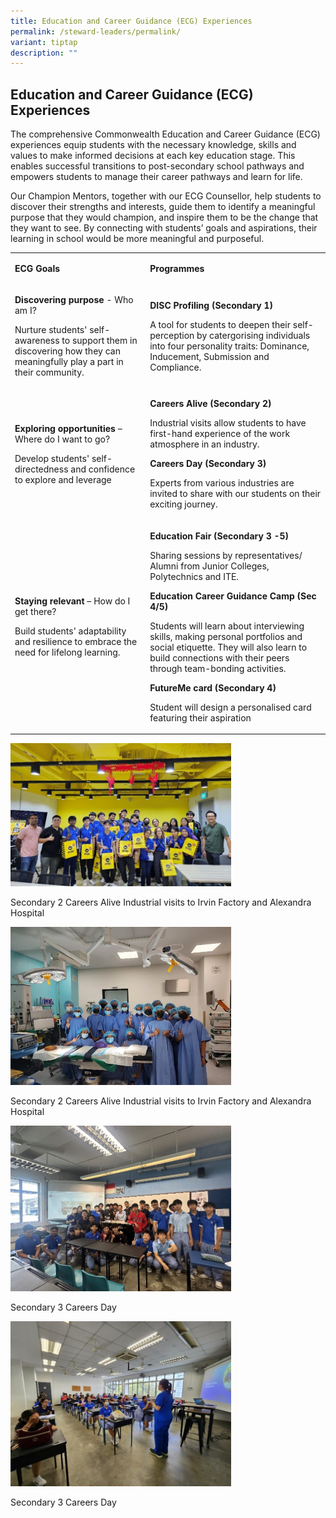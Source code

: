 ```yaml
---
title: Education and Career Guidance (ECG) Experiences
permalink: /steward-leaders/permalink/
variant: tiptap
description: ""
---
```

<h2>Education and Career Guidance (ECG) Experiences</h2>
<p>The comprehensive Commonwealth Education and Career Guidance (ECG) experiences
equip students with the necessary knowledge, skills and values to make
informed decisions at each key education stage. This enables successful
transitions to post-secondary school pathways and empowers students to
manage their career pathways and learn for life.</p>
<p>Our Champion Mentors, together with our ECG Counsellor, help students
to discover their strengths and interests, guide them to identify a meaningful
purpose that they would champion, and inspire them to be the change that
they want to see. By connecting with students’ goals and aspirations, their
learning in school would be more meaningful and purposeful.</p>
<table>
<tbody>
<tr>
<td rowspan="1" colspan="1">
<p><strong>ECG Goals</strong>
</p>
</td>
<td rowspan="1" colspan="1">
<p><strong>Programmes</strong>
</p>
</td>
</tr>
<tr>
<td rowspan="1" colspan="1">
<p><strong>Discovering purpose</strong> - Who am I?</p>
<p>Nurture students' self-awareness to support them in discovering how they
can meaningfully play a part in their community.</p>
<p></p>
</td>
<td rowspan="1" colspan="1">
<p><strong>DISC Profiling (Secondary 1)</strong>
</p>
<p>A tool for students to deepen their self-perception by catergorising individuals
into four personality traits: Dominance, Inducement, Submission and Compliance.</p>
<p></p>
</td>
</tr>
<tr>
<td rowspan="1" colspan="1">
<p><strong>Exploring opportunities</strong> – Where do I want to go?</p>
<p>Develop students' self-directedness and confidence to explore and leverage</p>
<p></p>
</td>
<td rowspan="1" colspan="1">
<p><strong>Careers Alive (Secondary 2)</strong>
</p>
<p>Industrial visits allow students to have first-hand experience of the
work atmosphere in an industry.</p>
<p></p>
<p><strong>Careers Day (Secondary 3)</strong>
</p>
<p>Experts from various industries are invited to share with our students
on their exciting journey.</p>
<p></p>
</td>
</tr>
<tr>
<td rowspan="1" colspan="1">
<p><strong>Staying relevant</strong> – How do I get there?</p>
<p>Build students' adaptability and resilience to embrace the need for lifelong
learning.</p>
<p></p>
</td>
<td rowspan="1" colspan="1">
<p><strong>Education Fair (Secondary 3 -5)</strong>
</p>
<p>Sharing sessions by representatives/ Alumni from Junior Colleges, Polytechnics
and ITE.</p>
<p></p>
<p><strong>Education Career Guidance Camp (Sec 4/5)</strong>
</p>
<p>Students will learn about interviewing skills, making personal portfolios
and social etiquette. They will also learn to build connections with their
peers through team-bonding activities.</p>
<p></p>
<p><strong>FutureMe card (Secondary 4)</strong>
</p>
<p>Student will design a personalised card featuring their aspiration</p>
<p></p>
</td>
</tr>
</tbody>
</table>
<p></p>
<p></p>
<div class="isomer-image-wrapper">
<img style="width: 70%;" height="auto" width="100%" alt="Secondary 2 Careers Alive Industrial visits to Irvin Factory and Alexandra Hospital" src="/images/ECG_1.jpg">
</div>
<p>Secondary 2 Careers Alive Industrial visits to Irvin Factory and Alexandra
Hospital</p>
<p></p>
<div class="isomer-image-wrapper">
<img style="width: 70%;" height="auto" width="100%" alt="" src="/images/ECG_2.jpg">
</div>
<p>Secondary 2 Careers Alive Industrial visits to Irvin Factory and Alexandra
Hospital</p>
<p></p>
<p></p>
<div class="isomer-image-wrapper">
<img style="width: 70%;" height="auto" width="100%" alt="" src="/images/ECG_3.jpg">
</div>
<p>Secondary 3 Careers Day</p>
<p></p>
<div class="isomer-image-wrapper">
<img style="width: 70%;" height="auto" width="100%" alt="" src="/images/ECG_4.jpg">
</div>
<p>Secondary 3 Careers Day</p>